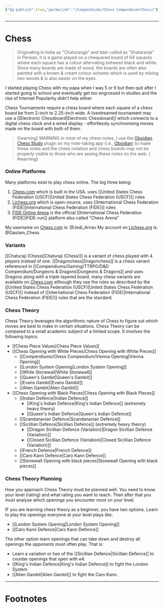 ```yaml
---
{"dg-publish":true,"permalink":"/Compendiums/Chess Compendium/Chess/"}
---
```



---
# Chess
> Originating in India as "Chaturanga" and later called as "Shataranja" in Persian, it is a game played on a chequered board of 64 squares where each square has a colour alternating between black and white. Since many boards are made of wood, the boards are often also painted with a brown & cream colour-scheme which is used by mixing two woods & is also easier on the eyes.

I started playing Chess with my papa when I was 5 or 6 but then quit after I started going to school and eventually get too engrossed in studies and the rise of Internet Popularity didn't help either.

Chess Tournaments require a chess board where each square of a chess board be from 2-inch to 2.25-inch wide. A livestreamed tournament may use a [[Electronic Chessboard\|Electronic Chessboard]] which connects to a digital chess clock and a wired display - effortlessly synchronising moves made on the board with both of them.

>[!warning] WARNING
>In most of my chess notes, I use the [Obsidian Chess Study](obsidian://show-plugin?id=chess-study) plugin on my note-taking app (i.e., [Obsidian](https://obsidian.md)) to make these notes and the chess notation and chess boards may not be properly visible to those who are seeing these notes on the web.
{ #warning}


### Online Platforms
Many platforms exist to play chess online. The big three being:
1. [Chess.com](https://www.chess.com) which is built in the USA, uses [[United States Chess Federation (USCF)\|United States Chess Federation (USCF)]] rules
2. [Lichess.org](https://lichess.org) which is open-source, uses [[International Chess Federation (FIDE)\|International Chess Federation (FIDE)]] rules
3. [FIDE Online Arena](https://www.chessarena.com) is the official [[International Chess Federation (FIDE)\|FIDE-run]] platform also called "Chess Arena"

My username on [Chess.com](https://www.chess.com) is: @Jedi_Arnav
My account on [Lichess.org](https://lichess.org) is: @Gautam_Chess

### Variants
[[Chaturaji (Chess)\|Chaturaji (Chess)]] is a variant of chess played with 4 players instead of one.
[[Dragonchess\|Dragonchess]] is a chess variant referenced in [[Compendiums/Gaming/TTRPG/D&D Compendium/Dungeons & Dragons\|Dungeons & Dragons]] and uses Dragons along with a triple-layered board.
many chess variants are available on [Chess.com](https://www.chess.com) although they use the rules as described by the [[United States Chess Federation (USCF)\|United States Chess Federation (USCF)]] instead of [[International Chess Federation (FIDE)\|International Chess Federation (FIDE)]] rules that are the standard.

### Chess Theory
Chess Theory leverages the algorithmic nature of Chess to figure out which moves are best to make in certain situations. Chess Theory can be compared to a small academic subject of a limited scope. It involves the following topics:
- [[Chess Piece Values\|Chess Piece Values]]
- [[Chess Opening with White Pieces\|Chess Opening with White Pieces]]
	- [[Compendiums/Chess Compendium/Vienna Opening\|Vienna Opening]]
	- [[London System Opening\|London System Opening]]
	- [[White Stonewall\|White Stonewall]]
	- [[Queen's Gambit\|Queen's Gambit]]
	- [[Evans Gambit\|Evans Gambit]]
	- [[Alien Gambit\|Alien Gambit]]
- [[Chess Opening with Black Pieces\|Chess Opening with Black Pieces]]
	- [[Indian Defence\|Indian Defence]]
		- [[King's Indian Defence\|King's Indian Defence]] (extremely heavy theory)
		- [[Queen's Indian Defence\|Queen's Indian Defence]]
	- [[Scandanavian Defence\|Scandanavian Defence]]
	- [[Sicillian Defence\|Sicillian Defence]] (extremely heavy theory)
		- [[Dragon Sicillian Defence (Variation)\|Dragon Sicillian Defence (Variation)]]
		- [[Closed Sicillian Defence (Variation)\|Closed Sicillian Defence (Variation)]]
	- [[French Defence\|French Defence]]
	- [[Caro Kann Defence\|Caro Kann Defence]]
	- [[Stonewall Opening with black pieces\|Stonewall Opening with black pieces]]

### Chess Theory Planning
How you approach Chess Theory must be planned well. You need to know your level (rating) and what rating you want to reach. Then after that you must analyse which openings you encounter most on your level.

IF you are learning chess theory as a beginner, you have two options. Learn to play the openings everyone at your level plays like: 
- [[London System Opening\|London System Opening]] 
- [[Caro Kann Defence\|Caro Kann Defence]]

The other option learn openings that can take down and destroy all openings the opponents most often play. That is:
- Learn a variation or two of the [[Sicillian Defence\|Sicillian Defence]] to counter openings that open with e4.
- [[King's Indian Defence\|King's Indian Defence]] to fight the London System 
- [[Alien Gambit\|Alien Gambit]] to fight the Caro Kann.

---
# Footnotes